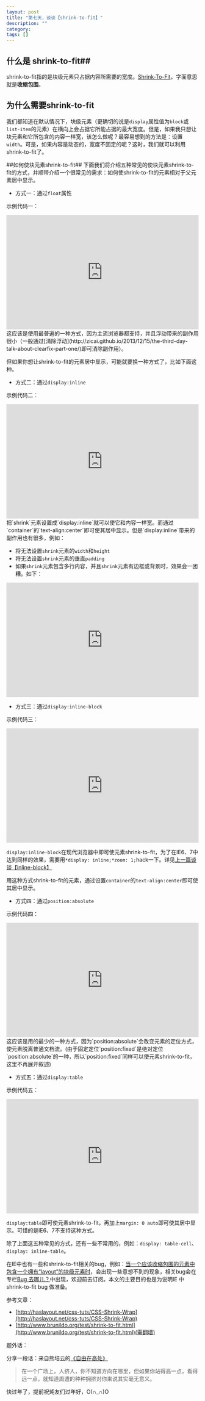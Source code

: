 ```yaml
---
layout: post
title: "第七天，谈谈【shrink-to-fit】"
description: ""
category: 
tags: []
---
```


## 什么是 shrink-to-fit##
shrink-to-fit指的是块级元素只占据内容所需要的宽度。[Shrink-To-Fit](http://www.w3.org/TR/CSS21/visudet.html#shrink-to-fit-float)，字面意思就是**收缩包围**。
## 为什么需要shrink-to-fit ##
我们都知道在默认情况下，块级元素（更确切的说是`display`属性值为`block`或`list-item`的元素）在横向上会占据它所能占据的最大宽度。但是，如果我只想让块元素和它所包含的内容一样宽，该怎么做呢？最容易想到的方法是：设置`width`。可是，如果内容是动态的，宽度不固定的呢？这时，我们就可以利用shrink-to-fit了。

##如何使块元素shrink-to-fit##
 下面我们将介绍五种常见的使块元素shrink-to-fit的方式，并顺带介绍一个很常见的需求：如何使shrink-to-fit的元素相对于父元素居中显示。

 - 方式一：通过`float`属性

 示例代码一：
 <iframe width="100%" height="300" src="http://jsfiddle.net/zicai/9nJDc/embedded/" allowfullscreen="allowfullscreen" frameborder="0"></iframe>
 这应该是使用最普遍的一种方式，因为主流浏览器都支持，并且浮动带来的副作用很小（一般通过[清除浮动](http://zicai.github.io/2013/12/15/the-third-day-talk-about-clearfix-part-one/)即可消除副作用）。

 但如果你想让shrink-to-fit的元素居中显示，可能就要换一种方式了，比如下面这种。

 - 方式二：通过`display:inline`

 示例代码二：
 <iframe width="100%" height="300" src="http://jsfiddle.net/zicai/9nJDc/1/embedded/" allowfullscreen="allowfullscreen" frameborder="0"></iframe>
 把`shrink`元素设置成`display:inline`就可以使它和内容一样宽。而通过`container`的`text-align:center`即可使其居中显示。但是`display:inline`带来的副作用也有很多，例如：

  - 将无法设置`shrink`元素的`width`和`height`
  - 将无法设置`shrink`元素的垂直`padding`
  - 如果`shrink`元素包含多行内容，并且`shrink`元素有边框或背景时，效果会一团糟。如下：
  
 <iframe width="100%" height="300" src="http://jsfiddle.net/zicai/9nJDc/2/embedded/" allowfullscreen="allowfullscreen" frameborder="0"></iframe>

 - 方式三：通过`display:inline-block`

  示例代码三：
 <iframe width="100%" height="300" src="http://jsfiddle.net/zicai/9nJDc/3/embedded/" allowfullscreen="allowfullscreen" frameborder="0"></iframe>

 `display:inline-block`在现代浏览器中即可使元素shrink-to-fit，为了在IE6、7中达到同样的效果，需要用`*display: inline;*zoom: 1;`hack一下。详见[上一篇谈谈【inline-block】](http://zicai.github.io/2013/12/20/the-sixth-day-talk-about-inline-block/)

 用这种方式shrink-to-fit的元素，通过设置`container`的`text-align:center`即可使其居中显示。

 - 方式四：通过`position:absolute`

 示例代码四：
 <iframe width="100%" height="300" src="http://jsfiddle.net/zicai/9nJDc/4/embedded/" allowfullscreen="allowfullscreen" frameborder="0"></iframe>
 这应该是用的最少的一种方式，因为`position:absolute`会改变元素的定位方式，使元素脱离普通文档流。(由于固定定位`position:fixed`是绝对定位`position:absolute`的一种，所以`position:fixed`同样可以使元素shrink-to-fit，这里不再展开叙述)

 - 方式五：通过`display:table`

 示例代码五：
 <iframe width="100%" height="300" src="http://jsfiddle.net/zicai/9nJDc/6/embedded/" allowfullscreen="allowfullscreen" frameborder="0"></iframe>

 `display:table`即可使元素shrink-to-fit，再加上`margin: 0 auto`即可使其居中显示。可惜的是IE6、7不支持这种方式。

除了上面这五种常见的方式，还有一些不常用的，例如：`display: table-cell`、 `display: inline-table`。

在IE中也有一些和shrink-to-fit相关的bug，例如：[当一个应该收缩包围的元素中包含一个拥有“layout”的块级元素时](http://www.html-js.com/article/Where-is-Bug-The-second-set-IE-shrinkwrap-Bug)，会出现一些意想不到的现象，相关bug会在专栏[Bug 去哪儿？](http://www.html-js.com/article/column/81)中出现，欢迎前去订阅。本文的主要目的也是为说明IE 中shrink-to-fit bug 做准备。

参考文章：

 - [http://haslayout.net/css-tuts/CSS-Shrink-Wrap](http://haslayout.net/css-tuts/CSS-Shrink-Wrap)
 - [http://www.brunildo.org/test/shrink-to-fit.html](http://www.brunildo.org/test/shrink-to-fit.html)(需翻墙)



题外话：

分享一段话：来自熊培云的[《自由在高处》](http://book.douban.com/subject/5401989/)

> 在一个广场上，人挤人，你不知道方向在哪里，但如果你站得高一点，看得远一点，就知道周遭的种种拥挤对你来说其实毫无意义。

快过年了，提前祝炖友们过年好，O(∩_∩)O

  [1]: http://jsfiddle.net/zicai/9nJDc/3/embedded/